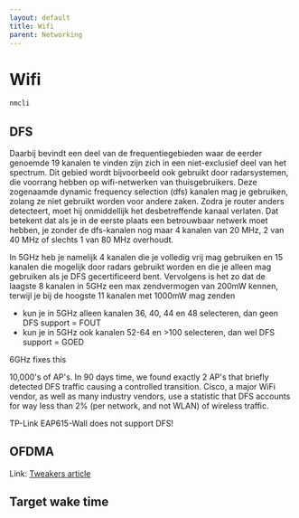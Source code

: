 ```yaml
---
layout: default
title: Wifi
parent: Networking
---
```


# Wifi

```bash
nmcli
```

## DFS

Daarbij bevindt een deel van de frequentiegebieden waar de eerder genoemde 19 kanalen te vinden zijn zich in een niet-exclusief deel van het spectrum. Dit gebied wordt bijvoorbeeld ook gebruikt door radarsystemen, die voorrang hebben op wifi-netwerken van thuisgebruikers. Deze zogenaamde dynamic frequency selection (dfs) kanalen mag je gebruiken, zolang ze niet gebruikt worden voor andere zaken. Zodra je router anders detecteert, moet hij onmiddellijk het desbetreffende kanaal verlaten. Dat betekent dat als je in de eerste plaats een betrouwbaar netwerk moet hebben, je zonder de dfs-kanalen nog maar 4 kanalen van 20 MHz, 2 van 40 MHz of slechts 1 van 80 MHz overhoudt.

 In 5GHz heb je namelijk 4 kanalen die je volledig vrij mag gebruiken en 15 kanalen die mogelijk door radars gebruikt worden en die je alleen mag gebruiken als je DFS gecertificeerd bent. Vervolgens is het zo dat de laagste 8 kanalen in 5GHz een max zendvermogen van 200mW kennen, terwijl je bij de hoogste 11 kanalen met 1000mW mag zenden

 - kun je in 5GHz alleen kanalen 36, 40, 44 en 48 selecteren, dan geen DFS support = FOUT
- kun je in 5GHz ook kanalen 52-64 en >100 selecteren, dan wel DFS support = GOED

6GHz fixes this

10,000's of AP's.  In 90 days time, we found exactly 2 AP's that briefly detected DFS traffic causing a controlled transition.  Cisco, a major WiFi vendor, as well as many industry vendors, use a statistic that DFS accounts for way less than 2% (per network, and not WLAN) of wireless traffic.

TP-Link EAP615-Wall does not support DFS!

## OFDMA

Link: [Tweakers article](https://tweakers.net/reviews/8814/8/hoe-werkt-wifi-van-modulatie-tot-mu-mimo-wi-fi-6-ofdma-en-mu-mimo.html)

## Target wake time
